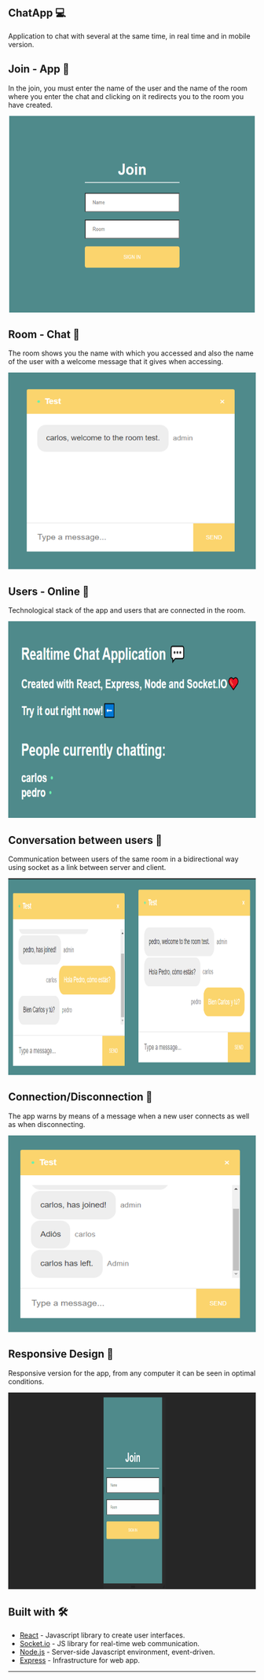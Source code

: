 ## ChatApp :computer:
Application to chat with several at the same time, in real time and in mobile version.

## Join - App :pushpin:
In the join, you must enter the name of the user and the name of the room where you enter the chat and clicking on it redirects you to the room you have created.
<p align="center">
  <img width="500" height="400" src="imgReadme/login.png">
</p>

## Room - Chat :pushpin:
The room shows you the name with which you accessed and also the name of the user with a welcome message that it gives when accessing.
<p align="center">
  <img width="600" height="400" src="imgReadme/room.png">
</p>

## Users - Online :pushpin:
Technological stack of the app and users that are connected in the room.
<p align="center">
  <img width="800" height="400" src="imgReadme/users_chatting.png">
</p>

## Conversation between users :pushpin:
Communication between users of the same room in a bidirectional way using socket as a link between server and client.
<p align="center">
  <img width="800" height="400" src="imgReadme/chatting.png">
</p>

## Connection/Disconnection :pushpin:
The app warns by means of a message when a new user connects as well as when disconnecting.
<p align="center">
  <img width="600" height="400" src="imgReadme/on-off-users.png">
</p>

## Responsive Design :pushpin:
Responsive version for the app, from any computer it can be seen in optimal conditions.
<p align="center">
  <img width="800" height="400" src="imgReadme/demo-mobile.gif">
</p>

## Built with 🛠️
* [React](https://es.reactjs.org/docs/getting-started.html) - Javascript library to create user interfaces.
* [Socket.io](https://socket.io/) - JS library for real-time web communication.
* [Node.js](https://nodejs.org/en/about/) - Server-side Javascript environment, event-driven.
* [Express](https://expressjs.com/es/) - Infrastructure for web app.

---
